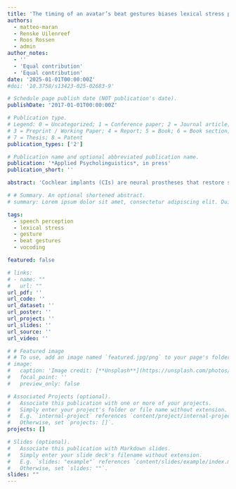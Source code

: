 ```yaml
---
title: 'The timing of an avatar’s beat gestures biases lexical stress perception in vocoded speech'
authors:
  - matteo-maran
  - Renske Uilenreef
  - Roos Rossen
  - admin
author_notes:
  - ''
  - 'Equal contribution'
  - 'Equal contribution'
date: '2025-01-01T00:00:00Z'
#doi: '10.3758/s13423-025-02683-9'

# Schedule page publish date (NOT publication's date).
publishDate: '2017-01-01T00:00:00Z'

# Publication type.
# Legend: 0 = Uncategorized; 1 = Conference paper; 2 = Journal article;
# 3 = Preprint / Working Paper; 4 = Report; 5 = Book; 6 = Book section;
# 7 = Thesis; 8 = Patent
publication_types: ['2']

# Publication name and optional abbreviated publication name.
publication: '*Applied Psycholinguistics*, in press'
publication_short: ''

abstract: 'Cochlear implants (CIs) are neural prostheses that restore some level of hearing capacity, albeit conveying a less fine-grained speech signal than normal hearing conditions. For example, CIs convey altered fundamental frequency (F0) information, resulting in atypical lexical stress perception (e.g., distinguishing between the noun CONtent and the adjective conTENT) in languages in which this feature rests on F0 modulations. CI users can compensate for the degraded nature of the acoustic input by exploiting the audiovisual affordances of human communication, weighing more heavily the visual information provided by speakers (e.g., lip movements and gestures). Recent studies showed that, in individuals with normal hearing, the timing of simple up-and-down movements of the hand (i.e., beat gestures) biases lexical stress perception. The present study tested if the timing of beat gestures produced by an avatar can bias Dutch lexical stress perception in vocoded speech, which limits the reliability of F0 information in a way that mimics CI-hearing conditions. The effect of gestures in vocoded speech was particularly pronounced when hearing an ambiguous or the least frequent stress pattern in Dutch. These results suggest that (even artificially generated) beat gestures can support the perception of vocoded speech, especially when processing less frequent prosodic features.'

# # Summary. An optional shortened abstract.
# summary: Lorem ipsum dolor sit amet, consectetur adipiscing elit. Duis posuere tellus ac convallis placerat. Proin tincidunt magna sed ex sollicitudin condimentum.

tags:
  - speech perception
  - lexical stress
  - gesture
  - beat gestures
  - vocoding

featured: false

# links:
# - name: ""
#   url: ""
url_pdf: ''
url_code: ''
url_dataset: ''
url_poster: ''
url_project: ''
url_slides: ''
url_source: ''
url_video: ''

# # Featured image
# # To use, add an image named `featured.jpg/png` to your page's folder.
# image:
#   caption: 'Image credit: [**Unsplash**](https://unsplash.com/photos/pLCdAaMFLTE)'
#   focal_point: ''
#   preview_only: false

# Associated Projects (optional).
#   Associate this publication with one or more of your projects.
#   Simply enter your project's folder or file name without extension.
#   E.g. `internal-project` references `content/project/internal-project/index.md`.
#   Otherwise, set `projects: []`.
projects: []

# Slides (optional).
#   Associate this publication with Markdown slides.
#   Simply enter your slide deck's filename without extension.
#   E.g. `slides: "example"` references `content/slides/example/index.md`.
#   Otherwise, set `slides: ""`.
slides: ""
---
```


<!-- {{% callout note %}}
Click the _Cite_ button above to demo the feature to enable visitors to import publication metadata into their reference management software.
{{% /callout %}}

Supplementary notes can be added here, including [code and math](https://wowchemy.com/docs/content/writing-markdown-latex/). -->
